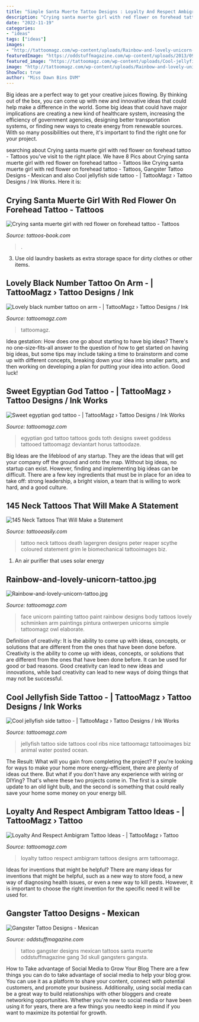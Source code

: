 ```yaml
---
title: "Simple Santa Muerte Tattoo Designs : Loyalty And Respect Ambigram Tattoo Ideas -"
description: "Crying santa muerte girl with red flower on forehead tattoo"
date: "2022-11-19"
categories:
- "ideas"
tags: ["ideas"]
images:
- "http://tattoomagz.com/wp-content/uploads/Rainbow-and-lovely-unicorn-tattoo.jpg"
featuredImage: "https://oddstuffmagazine.com/wp-content/uploads/2013/09/Mexican-tattoo-designs-31-592x800.jpg"
featured_image: "https://tattoomagz.com/wp-content/uploads/Cool-jellyfish-side-tattoo.jpg"
image: "http://tattoomagz.com/wp-content/uploads/Rainbow-and-lovely-unicorn-tattoo.jpg"
ShowToc: true
author: "Miss Dawn Bins DVM"
---
```



Big ideas are a perfect way to get your creative juices flowing. By thinking out of the box, you can come up with new and innovative ideas that could help make a difference in the world. Some big ideas that could have major implications are creating a new kind of healthcare system, increasing the efficiency of government agencies, designing better transportation systems, or finding new ways to create energy from renewable sources. With so many possibilities out there, it's important to find the right one for your project.

	

		
searching about Crying santa muerte girl with red flower on forehead tattoo - Tattoos you've visit to the right place. We have 8 Pics about Crying santa muerte girl with red flower on forehead tattoo - Tattoos like Crying santa muerte girl with red flower on forehead tattoo - Tattoos, Gangster Tattoo Designs - Mexican and also Cool jellyfish side tattoo - | TattooMagz › Tattoo Designs / Ink Works. Here it is:
		
    
## Crying Santa Muerte Girl With Red Flower On Forehead Tattoo - Tattoos

<img loading=lazy src="https://tattoos-book.com/wp-content/uploads/2016/02/crying-santa-muerte-girl-with-red-flower-on-forehead-tattoo.jpg" onerror="this.onerror=null;this.src='https://tse4.mm.bing.net/th?id=OIP.6OfK7T3xW1lyZGBR6S6AwgHaNA&amp;pid=15.1';" alt="Crying santa muerte girl with red flower on forehead tattoo - Tattoos">

_Source: tattoos-book.com_

>. 

	

3. Use old laundry baskets as extra storage space for dirty clothes or other items.

    
## Lovely Black Number Tattoo On Arm - | TattooMagz › Tattoo Designs / Ink

<img loading=lazy src="https://tattoomagz.com/wp-content/uploads/2014/07/Lovely-black-number-tattoo-on-arm.jpg" onerror="this.onerror=null;this.src='https://tse4.mm.bing.net/th?id=OIP.rsCo40OsbCQLqs4NnCQH1AHaLH&amp;pid=15.1';" alt="Lovely black number tattoo on arm - | TattooMagz › Tattoo Designs / Ink">

_Source: tattoomagz.com_

>tattoomagz. 

	

Idea gestation: How does one go about starting to have big ideas?
There's no one-size-fits-all answer to the question of how to get started on having big ideas, but some tips may include taking a time to brainstorm and come up with different concepts, breaking down your idea into smaller parts, and then working on developing a plan for putting your idea into action. Good luck!

    
## Sweet Egyptian God Tattoo - | TattooMagz › Tattoo Designs / Ink Works

<img loading=lazy src="https://tattoomagz.com/wp-content/uploads/Sweet-egyptian-god-tattoo.jpg" onerror="this.onerror=null;this.src='https://tse2.mm.bing.net/th?id=OIP.4jL9WO0qx5u8BA-9d9iYPAHaJ4&amp;pid=15.1';" alt="Sweet egyptian god tattoo - | TattooMagz › Tattoo Designs / Ink Works">

_Source: tattoomagz.com_

>egyptian god tattoo tattoos gods toth designs sweet goddess tattooed tattoomagz deviantart horus tattoodaze. 

	

Big Ideas are the lifeblood of any startup. They are the ideas that will get your company off the ground and onto the map. Without big ideas, no startup can exist. However, finding and implementing big ideas can be difficult. There are a few key ingredients that must be in place for an idea to take off: strong leadership, a bright vision, a team that is willing to work hard, and a good culture.

    
## 145 Neck Tattoos That Will Make A Statement

<img loading=lazy src="http://www.tattooeasily.com/wp-content/uploads/2015/07/tattoos-on-neck.jpg" onerror="this.onerror=null;this.src='https://tse3.mm.bing.net/th?id=OIP.gsEAiGIFz_uo5ugRg1VupAHaJ4&amp;pid=15.1';" alt="145 Neck Tattoos That Will Make a Statement">

_Source: tattooeasily.com_

>tattoo neck tattoos death lagergren designs peter reaper scythe coloured statement grim le biomechanical tattooimages biz. 

	

1. An air purifier that uses solar energy 

    
## Rainbow-and-lovely-unicorn-tattoo.jpg

<img loading=lazy src="http://tattoomagz.com/wp-content/uploads/Rainbow-and-lovely-unicorn-tattoo.jpg" onerror="this.onerror=null;this.src='https://tse2.mm.bing.net/th?id=OIP.P8Cq-xb6K30tv7mvheWEdgHaJ4&amp;pid=15.1';" alt="Rainbow-and-lovely-unicorn-tattoo.jpg">

_Source: tattoomagz.com_

>face unicorn painting tattoo paint rainbow designs body tattoos lovely schminken arm paintings pintura ontwerpen unicorns simple tattoomagz owl elaborate. 

	

Definition of creativity: It is the ability to come up with ideas, concepts, or solutions that are different from the ones that have been done before.
Creativity is the ability to come up with ideas, concepts, or solutions that are different from the ones that have been done before. It can be used for good or bad reasons. Good creativity can lead to new ideas and innovations, while bad creativity can lead to new ways of doing things that may not be successful.

    
## Cool Jellyfish Side Tattoo - | TattooMagz › Tattoo Designs / Ink Works

<img loading=lazy src="https://tattoomagz.com/wp-content/uploads/Cool-jellyfish-side-tattoo.jpg" onerror="this.onerror=null;this.src='https://tse3.mm.bing.net/th?id=OIP.RP9aXPyUagEmKr3-XRuvUwHaJ4&amp;pid=15.1';" alt="Cool jellyfish side tattoo - | TattooMagz › Tattoo Designs / Ink Works">

_Source: tattoomagz.com_

>jellyfish tattoo side tattoos cool ribs nice tattoomagz tattooimages biz animal water posted ocean. 

	

The Result: What will you gain from completing the project?
If you're looking for ways to make your home more energy-efficient, there are plenty of ideas out there. But what if you don't have any experience with wiring or DIYing? That's where these two projects come in. The first is a simple update to an old light bulb, and the second is something that could really save your home some money on your energy bill.

    
## Loyalty And Respect Ambigram Tattoo Ideas - | TattooMagz › Tattoo

<img loading=lazy src="https://tattoomagz.com/wp-content/uploads/respect-and-loyalty-tattoo-loyalty-n-respect-tattoo-picture-at-checkoutmyink-26502.jpg" onerror="this.onerror=null;this.src='https://tse3.mm.bing.net/th?id=OIP.TGCCE1lo6Ljgm7ely_c6pQHaE7&amp;pid=15.1';" alt="Loyalty And Respect Ambigram Tattoo Ideas - | TattooMagz › Tattoo">

_Source: tattoomagz.com_

>loyalty tattoo respect ambigram tattoos designs arm tattoomagz. 

	

Ideas for inventions that might be helpful?
There are many ideas for inventions that might be helpful, such as a new way to store food, a new way of diagnosing health issues, or even a new way to kill pests. However, it is important to choose the right invention for the specific need it will be used for.

    
## Gangster Tattoo Designs - Mexican

<img loading=lazy src="https://oddstuffmagazine.com/wp-content/uploads/2013/09/Mexican-tattoo-designs-31-592x800.jpg" onerror="this.onerror=null;this.src='https://tse1.mm.bing.net/th?id=OIP.0qeVpeLx56R8zVcBftUBkgHaKA&amp;pid=15.1';" alt="Gangster Tattoo Designs - Mexican">

_Source: oddstuffmagazine.com_

>tattoo gangster designs mexican tattoos santa muerte oddstuffmagazine gang 3d skull gangsters gangsta. 

	

How to Take advantage of Social Media to Grow Your Blog
There are a few things you can do to take advantage of social media to help your blog grow. You can use it as a platform to share your content, connect with potential customers, and promote your business. Additionally, using social media can be a great way to build relationships with other bloggers and create networking opportunities. Whether you’re new to social media or have been using it for years, there are a few things you needto keep in mind if you want to maximize its potential for growth.


